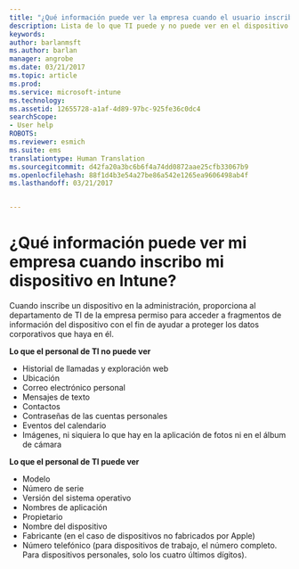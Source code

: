 ```yaml
---
title: "¿Qué información puede ver la empresa cuando el usuario inscribe el dispositivo? | Microsoft Docs"
description: Lista de lo que TI puede y no puede ver en el dispositivo administrado.
keywords: 
author: barlanmsft
ms.author: barlan
manager: angrobe
ms.date: 03/21/2017
ms.topic: article
ms.prod: 
ms.service: microsoft-intune
ms.technology: 
ms.assetid: 12655728-a1af-4d89-97bc-925fe36c0dc4
searchScope:
- User help
ROBOTS: 
ms.reviewer: esmich
ms.suite: ems
translationtype: Human Translation
ms.sourcegitcommit: d42fa20a3bc6b6f4a74dd0872aae25cfb33067b9
ms.openlocfilehash: 88f1d4b3e54a27be86a542e1265ea9606498ab4f
ms.lasthandoff: 03/21/2017


---
```


# <a name="what-information-can-my-company-see-when-i-enroll-my-device-in-intune"></a>¿Qué información puede ver mi empresa cuando inscribo mi dispositivo en Intune?

Cuando inscribe un dispositivo en la administración, proporciona al departamento de TI de la empresa permiso para acceder a fragmentos de información del dispositivo con el fin de ayudar a proteger los datos corporativos que haya en él.

**Lo que el personal de TI no puede ver**

- Historial de llamadas y exploración web
-    Ubicación
- Correo electrónico personal
- Mensajes de texto
- Contactos
-    Contraseñas de las cuentas personales
- Eventos del calendario
- Imágenes, ni siquiera lo que hay en la aplicación de fotos ni en el álbum de cámara

**Lo que el personal de TI puede ver**

-   Modelo
-   Número de serie
-   Versión del sistema operativo
-   Nombres de aplicación
-   Propietario
-   Nombre del dispositivo
-   Fabricante (en el caso de dispositivos no fabricados por Apple)
-   Número telefónico (para dispositivos de trabajo, el número completo. Para dispositivos personales, solo los cuatro últimos dígitos).

